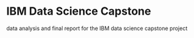# IBM Data Science Capstone
 data analysis and final report for the IBM data science capstone project
